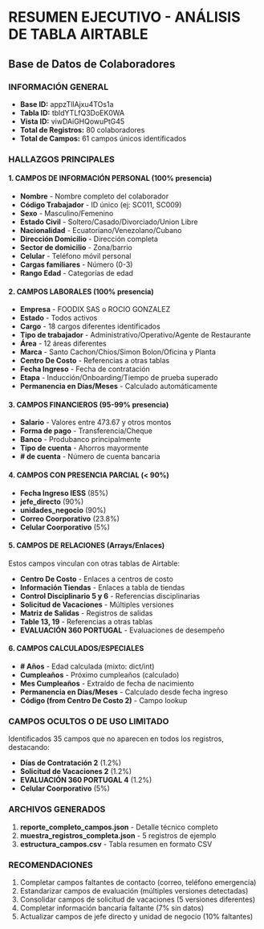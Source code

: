 # RESUMEN EJECUTIVO - ANÁLISIS DE TABLA AIRTABLE
## Base de Datos de Colaboradores

### INFORMACIÓN GENERAL
- **Base ID:** appzTllAjxu4TOs1a
- **Tabla ID:** tbldYTLfQ3DoEK0WA  
- **Vista ID:** viwDAiGHQowuPtG45
- **Total de Registros:** 80 colaboradores
- **Total de Campos:** 61 campos únicos identificados

### HALLAZGOS PRINCIPALES

#### 1. CAMPOS DE INFORMACIÓN PERSONAL (100% presencia)
- **Nombre** - Nombre completo del colaborador
- **Código Trabajador** - ID único (ej: SC011, SC009)
- **Sexo** - Masculino/Femenino
- **Estado Civil** - Soltero/Casado/Divorciado/Union Libre
- **Nacionalidad** - Ecuatoriano/Venezolano/Cubano
- **Dirección Domicilio** - Dirección completa
- **Sector de domicilio** - Zona/barrio
- **Celular** - Teléfono móvil personal
- **Cargas familiares** - Número (0-3)
- **Rango Edad** - Categorías de edad

#### 2. CAMPOS LABORALES (100% presencia)
- **Empresa** - FOODIX SAS o ROCIO GONZALEZ
- **Estado** - Todos activos
- **Cargo** - 18 cargos diferentes identificados
- **Tipo de trabajador** - Administrativo/Operativo/Agente de Restaurante
- **Área** - 12 áreas diferentes
- **Marca** - Santo Cachon/Chios/Simon Bolon/Oficina y Planta
- **Centro De Costo** - Referencias a otras tablas
- **Fecha Ingreso** - Fecha de contratación
- **Etapa** - Inducción/Onboarding/Tiempo de prueba superado
- **Permanencia en Días/Meses** - Calculado automáticamente

#### 3. CAMPOS FINANCIEROS (95-99% presencia)
- **Salario** - Valores entre 473.67 y otros montos
- **Forma de pago** - Transferencia/Cheque
- **Banco** - Produbanco principalmente
- **Tipo de cuenta** - Ahorros mayormente
- **# de cuenta** - Número de cuenta bancaria

#### 4. CAMPOS CON PRESENCIA PARCIAL (< 90%)
- **Fecha Ingreso IESS** (85%)
- **jefe_directo** (90%)
- **unidades_negocio** (90%)
- **Correo Coorporativo** (23.8%)
- **Celular Coorporativo** (5%)

#### 5. CAMPOS DE RELACIONES (Arrays/Enlaces)
Estos campos vinculan con otras tablas de Airtable:
- **Centro De Costo** - Enlaces a centros de costo
- **Información Tiendas** - Enlaces a tabla de tiendas
- **Control Disciplinario 5 y 6** - Referencias disciplinarias
- **Solicitud de Vacaciones** - Múltiples versiones
- **Matriz de Salidas** - Registros de salidas
- **Table 13, 19** - Referencias a otras tablas
- **EVALUACIÓN 360 PORTUGAL** - Evaluaciones de desempeño

#### 6. CAMPOS CALCULADOS/ESPECIALES
- **# Años** - Edad calculada (mixto: dict/int)
- **Cumpleaños** - Próximo cumpleaños (calculado)
- **Mes Cumpleaños** - Extraído de fecha de nacimiento
- **Permanencia en Días/Meses** - Calculado desde fecha ingreso
- **Código (from Centro De Costo 2)** - Campo lookup

### CAMPOS OCULTOS O DE USO LIMITADO
Identificados 35 campos que no aparecen en todos los registros, destacando:
- **Días de Contratación 2** (1.2%)
- **Solicitud de Vacaciones 2** (1.2%)  
- **EVALUACIÓN 360 PORTUGAL 4** (1.2%)
- **Celular Coorporativo** (5%)

### ARCHIVOS GENERADOS
1. **reporte_completo_campos.json** - Detalle técnico completo
2. **muestra_registros_completa.json** - 5 registros de ejemplo
3. **estructura_campos.csv** - Tabla resumen en formato CSV

### RECOMENDACIONES
1. Completar campos faltantes de contacto (correo, teléfono emergencia)
2. Estandarizar campos de evaluación (múltiples versiones detectadas)
3. Consolidar campos de solicitud de vacaciones (5 versiones diferentes)
4. Completar información bancaria faltante (7% sin datos)
5. Actualizar campos de jefe directo y unidad de negocio (10% faltantes)